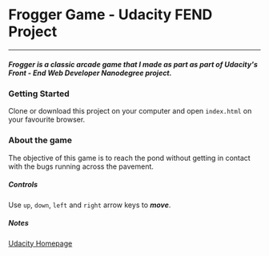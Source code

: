 # **Frogger Game** - Udacity FEND Project
___
##### Frogger is a classic arcade game that I made as part as part of Udacity's Front - End Web Developer Nanodegree project.

### Getting Started

Clone or download this project on your computer and open `index.html` on your favourite browser.

### About the game
The objective of this game is to reach the pond without getting in contact with the bugs running across the pavement. 

##### Controls
Use `up`, `down`, `left` and `right` arrow keys to *__move__*.

##### Notes
[Udacity Homepage](https://www.udacity.com/)
